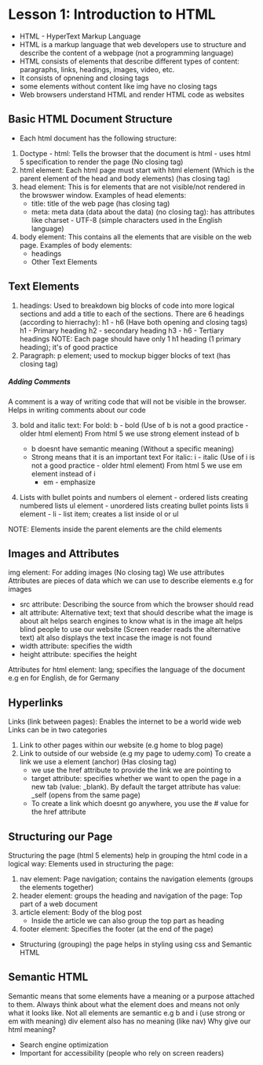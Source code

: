 # Lesson 1: Introduction to HTML

- HTML - HyperText Markup Language
- HTML is a markup language that web developers use to structure and
  describe the content of a webpage (not a programming language)
- HTML consists of elements that describe different types of content:
  paragraphs, links, headings, images, video, etc.
- It consists of opnening and closing tags
- some elements without content like img have no closing tags
- Web browsers understand HTML and render HTML code as websites

## Basic HTML Document Structure

- Each html document has the following structure:

1. Doctype - html: Tells the browser that the document is html - uses html 5 specification to render the page (No closing tag)
2. html element: Each html page must start with html element (Which is the parent element of the head and body elements) (has closing tag)
3. head element: This is for elements that are not visible/not rendered in the browswer window.
   Examples of head elements:
   - title: title of the web page (has closing tag)
   - meta: meta data (data about the data) (no closing tag): has attributes like charset - UTF-8 (simple characters used in the English language)
4. body element: This contains all the elements that are visible on the web page.
   Examples of body elements:
   - headings
   - Other Text Elements

## Text Elements

1. headings: Used to breakdown big blocks of code into more logical sections and add a title to each of the sections.
   There are 6 headings (according to hierrachy): h1 - h6 (Have both opening and closing tags)
   h1 - Primary heading
   h2 - secondary heading
   h3 - h6 - Tertiary headings
   NOTE: Each page should have only 1 h1 heading (1 primary heading); it's of good practice
2. Paragraph: p element; used to mockup bigger blocks of text (has closing tag)

##### Adding Comments

A comment is a way of writing code that will not be visible in the browser.
Helps in writing comments about our code

3. bold and italic text:
   For bold: b - bold (Use of b is not a good practice - older html element)
   From html 5 we use strong element instead of b

   - b doesnt have semantic meaning (Without a specific meaning)
   - Strong means that it is an important text
     For italic: i - italic (Use of i is not a good practice - older html element)
     From html 5 we use em element instead of i
     - em - emphasize

4. Lists with bullet points and numbers
   ol element - ordered lists creating numbered lists
   ul element - unordered lists creating bullet points lists
   li element - li - list item; creates a list inside ol or ul

NOTE: Elements inside the parent elements are the child elements

## Images and Attributes

img element: For adding images (No closing tag)
We use attributes
Attributes are pieces of data which we can use to describe elements
e.g for images

- src attribute: Describing the source from which the browser should read
- alt attribute: Alternative text; text that should describe what the image is about
  alt helps search engines to know what is in the image
  alt helps blind people to use our website (Screen reader reads the alternative text)
  alt also displays the text incase the image is not found
- width attribute: specifies the width
- height attribute: specifies the height

Attributes for html element: lang; specifies the language of the document e.g en
for English, de for Germany

## Hyperlinks

Links (link between pages): Enables the internet to be a world wide web
Links can be in two categories

1. Link to other pages within our website (e.g home to blog page)
2. Link to outside of our webside (e.g my page to udemy.com)
   To create a link we use a element (anchor) (Has closing tag)
   - we use the href attribute to provide the link we are pointing to
   - target attribute: specifies whether we want to open the page in a new tab (value: \_blank). By default the target attribute has value: \_self (opens from the same page)
   - To create a link which doesnt go anywhere, you use the # value for the href attribute

## Structuring our Page

Structuring the page (html 5 elements) help in grouping the html code in a logical way:
Elements used in structuring the page:

1. nav element: Page navigation; contains the navigation elements (groups the elements together)
2. header element: groups the heading and navigation of the page: Top part of a web document
3. article element: Body of the blog post
   - Inside the article we can also group the top part as heading
4. footer element: Specifies the footer (at the end of the page)

- Structuring (grouping) the page helps in styling using css and Semantic HTML

## Semantic HTML

Semantic means that some elements have a meaning or a purpose attached to them.
Always think about what the element does and means not only what it looks like.
Not all elements are semantic e.g b and i (use strong or em with meaning)
div element also has no meaning (like nav)
Why give our html meaning?

- Search engine optimization
- Important for accessibility (people who rely on screen readers)
